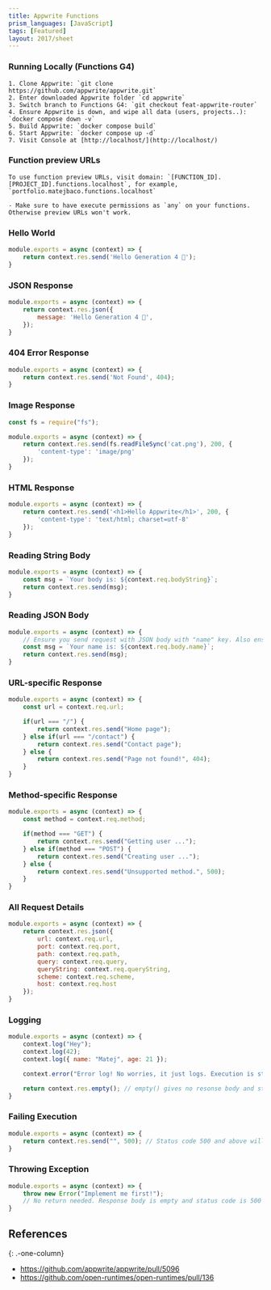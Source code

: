 ```yaml
---
title: Appwrite Functions
prism_languages: [JavaScript]
tags: [Featured]
layout: 2017/sheet
---
```


### Running Locally (Functions G4)

```
1. Clone Appwrite: `git clone https://github.com/appwrite/appwrite.git`
2. Enter downloaded Appwrite folder `cd appwrite`
3. Switch branch to Functions G4: `git checkout feat-appwrite-router`
4. Ensure Appwrite is down, and wipe all data (users, projects..): `docker compose down -v`
5. Build Appwrite: `docker compose build`
6. Start Appwrite: `docker compose up -d`
7. Visit Console at [http://localhost/](http://localhost/)
```

### Function preview URLs

```
To use function preview URLs, visit domain: `[FUNCTION_ID].[PROJECT_ID].functions.localhost`, for example, `portfolio.matejbaco.functions.localhost`

- Make sure to have execute permissions as `any` on your functions. Otherwise preview URLs won't work.
```

### Hello World

```js
module.exports = async (context) => {
    return context.res.send('Hello Generation 4 👋');
}
```

### JSON Response

```js
module.exports = async (context) => {
    return context.res.json({
        message: 'Hello Generation 4 👋',
    });
}
```

### 404 Error Response

```js
module.exports = async (context) => {
    return context.res.send('Not Found', 404);
}
```

### Image Response

```js
const fs = require("fs");

module.exports = async (context) => {
    return context.res.send(fs.readFileSync('cat.png'), 200, {
        'content-type': 'image/png'
    });
}
```

### HTML Response

```js
module.exports = async (context) => {
    return context.res.send('<h1>Hello Appwrite</h1>', 200, {
        'content-type': 'text/html; charset=utf-8'
    });
}
```

### Reading String Body

```js
module.exports = async (context) => {
    const msg = `Your body is: ${context.req.bodyString}`;
    return context.res.send(msg);
}
```

### Reading JSON Body

```js
module.exports = async (context) => {
    // Ensure you send request with JSON body with "name" key. Also ensure you send header "content-type: application/json"
    const msg = `Your name is: ${context.req.body.name}`;
    return context.res.send(msg);
}
```

### URL-specific Response

```js
module.exports = async (context) => {
    const url = context.req.url;

    if(url === "/") {
        return context.res.send("Home page");
    } else if(url === "/contact") {
        return context.res.send("Contact page");
    } else {
        return context.res.send("Page not found!", 404);
    }
}
```

### Method-specific Response

```js
module.exports = async (context) => {
    const method = context.req.method;

    if(method === "GET") {
        return context.res.send("Getting user ...");
    } else if(method === "POST") {
        return context.res.send("Creating user ...");
    } else {
        return context.res.send("Unsupported method.", 500);
    }
}
```

### All Request Details

```js
module.exports = async (context) => {
    return context.res.json({
        url: context.req.url,
        port: context.req.port,
        path: context.req.path,
        query: context.req.query,
        queryString: context.req.queryString,
        scheme: context.req.scheme,
        host: context.req.host
    });
}
```

### Logging

```js
module.exports = async (context) => {
    context.log("Hey");
    context.log(42);
    context.log({ name: "Matej", age: 21 });

    context.error("Error log! No worries, it just logs. Execution is still succeessful");

    return context.res.empty(); // empty() gives no resonse body and status code 204
}
```

### Failing Execution

```js
module.exports = async (context) => {
    return context.res.send("", 500); // Status code 500 and above will be marked as failed
}
```

### Throwing Exception

```js
module.exports = async (context) => {
    throw new Error("Implement me first!");
    // No return needed. Response body is empty and status code is 500
}
```

## References
{: .-one-column}

* <https://github.com/appwrite/appwrite/pull/5096>
* <https://github.com/open-runtimes/open-runtimes/pull/136>